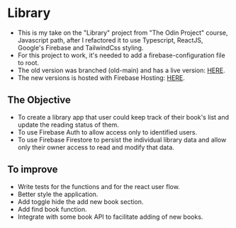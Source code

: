 # Library

- This is my take on the "Library" project from "The Odin Project" course, Javascript path, after I refactored it to use Typescript, ReactJS, Google's Firebase and TailwindCss styling.
- For this project to work, it's needed to add a firebase-configuration file to root.
- The old version was branched (old-main) and has a live version: [HERE](https://goik28.github.io/Odin-Library).
- The new versions is hosted with Firebase Hosting: [HERE](https://odin-library-1d760.web.app/).

## The Objective

- To create a library app that user could keep track of their book's list and update the reading status of them.
- To use Firebase Auth to allow access only to identified users.
- To use Firebase Firestore to persist the individual library data and allow only their owner access to read and modify that data.

## To improve

- Write tests for the functions and for the react user flow.
- Better style the application.
- Add toggle hide the add new book section.
- Add find book function.
- Integrate with some book API to facilitate adding of new books.